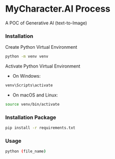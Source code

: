 # MyCharacter.AI Process

A POC of Generative AI (text-to-Image)

### Installation

Create Python Virtual Environment
```bash
python -m venv venv
```

Activate Python Virtual Environment

- On Windows:
```bash
venv\Scripts\activate
```

- On macOS and Linux:
```bash
source venv/bin/activate
```

### Installation Package
```bash
pip install -r requirements.txt
```


### Usage
```bash
python (file_name)
```


